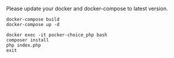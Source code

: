 Please update your docker and docker-compose to latest version.
````
docker-compose build 
docker-compose up -d

docker exec -it pocker-choice_php bash
composer install
php index.php
exit

````